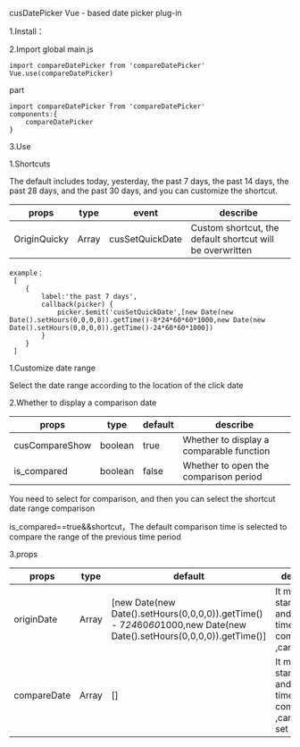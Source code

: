 cusDatePicker
Vue - based date picker plug-in

1.Install：


2.Import
global
main.js
```
import compareDatePicker from 'compareDatePicker'
Vue.use(compareDatePicker)
```

part
```
import compareDatePicker from 'compareDatePicker'
components:{
    compareDatePicker
}
```

3.Use

<template>
  <cusDatePicker :originDate="" :compareDate=""></cusDatePicker>
</template>

1.Shortcuts

The default includes today, yesterday, the past 7 days, the past 14 days, the past 28 days, and the past 30 days, and you can
customize the shortcut.

props | type |event |describe
--|--|--|--|
 OriginQuicky|Array|cusSetQuickDate|Custom shortcut, the default shortcut will be overwritten

```
example：
 [
    {
        label:'the past 7 days',
        callback(picker) {
            picker.$emit('cusSetQuickDate',[new Date(new Date().setHours(0,0,0,0)).getTime()-8*24*60*60*1000,new Date(new Date().setHours(0,0,0,0)).getTime()-24*60*60*1000])
        }
    }
 ]
```

1.Customize date range

Select the date range according to the location of the click date


2.Whether to display a comparison date

props | type |default |describe
 --|--|--|--|
 cusCompareShow|boolean| true| Whether to display a comparable function
 is_compared | boolean | false | Whether to open the comparison period

You need to select for comparison, and then you can select the shortcut date range comparison

is_compared==true&&shortcut，The default comparison time is selected to compare the range of the previous time period

3.props

props | type |default |describe
 --|--|--|--|
 originDate|Array| [new Date(new Date().setHours(0,0,0,0)).getTime() - 7*24*60*60*1000,new Date(new Date().setHours(0,0,0,0)).getTime()]| It means start time and end time of the comparison ,can be set
 compareDate | Array | [] | It means start time and end time of the comparison ,cannot be set